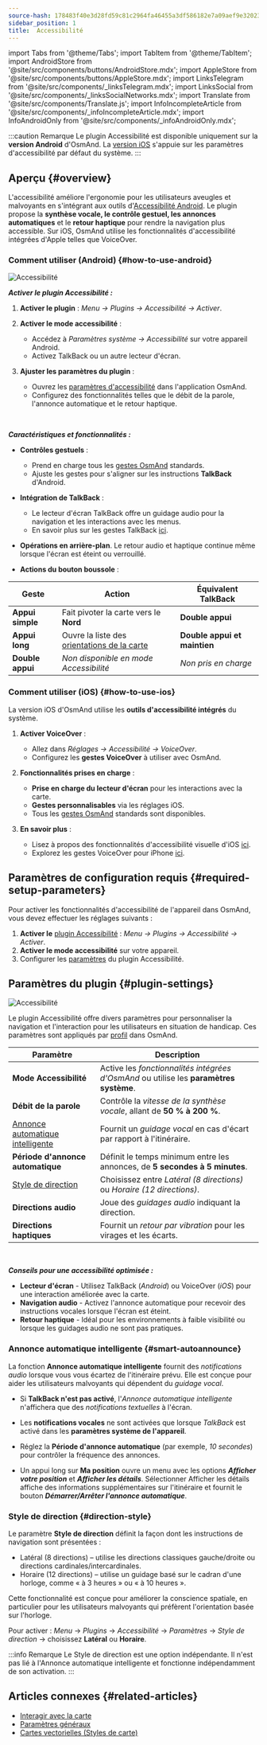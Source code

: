 ```yaml
---
source-hash: 178483f40e3d28fd59c81c2964fa46455a3df586182e7a09aef9e32023d7bd72
sidebar_position: 1
title:  Accessibilité
---
```

import Tabs from '@theme/Tabs';
import TabItem from '@theme/TabItem';
import AndroidStore from '@site/src/components/buttons/AndroidStore.mdx';
import AppleStore from '@site/src/components/buttons/AppleStore.mdx';
import LinksTelegram from '@site/src/components/_linksTelegram.mdx';
import LinksSocial from '@site/src/components/_linksSocialNetworks.mdx';
import Translate from '@site/src/components/Translate.js';
import InfoIncompleteArticle from '@site/src/components/_infoIncompleteArticle.mdx';
import InfoAndroidOnly from '@site/src/components/_infoAndroidOnly.mdx';


:::caution Remarque
Le plugin Accessibilité est disponible uniquement sur la **version Android** d'OsmAnd. La [version iOS](#how-to-use-ios) s'appuie sur les paramètres d'accessibilité par défaut du système.
:::

## Aperçu {#overview}

L'accessibilité améliore l'ergonomie pour les utilisateurs aveugles et malvoyants en s'intégrant aux outils d'[Accessibilité Android](https://www.android.com/accessibility/). Le plugin propose la **synthèse vocale, le contrôle gestuel, les annonces automatiques** et le **retour haptique** pour rendre la navigation plus accessible. Sur iOS, OsmAnd utilise les fonctionnalités d'accessibilité intégrées d'Apple telles que VoiceOver.


### Comment utiliser (Android) {#how-to-use-android}

![Accessibilité](@site/static/img/plugins/Accessibility/access_turned_off.png)

***Activer le plugin Accessibilité :***  

1. **Activer le plugin** : *Menu → Plugins → Accessibilité → Activer*.

2. **Activer le mode accessibilité** :  
   - Accédez à *Paramètres système → Accessibilité* sur votre appareil Android.
   - Activez TalkBack ou un autre lecteur d'écran.

3. **Ajuster les paramètres du plugin** :  
   - Ouvrez les [paramètres d'accessibilité](#plugin-settings) dans l'application OsmAnd.
   - Configurez des fonctionnalités telles que le débit de la parole, l'annonce automatique et le retour haptique.

<br/>

***Caractéristiques et fonctionnalités :***

- **Contrôles gestuels** :
   - Prend en charge tous les [gestes OsmAnd](../map/interact-with-map.md#gestures) standards.
   - Ajuste les gestes pour s'aligner sur les instructions **TalkBack** d'Android.

- **Intégration de TalkBack** :
   - Le lecteur d'écran TalkBack offre un guidage audio pour la navigation et les interactions avec les menus.
   - En savoir plus sur les gestes TalkBack [ici](https://support.google.com/accessibility/android/answer/6151827?hl=en&ref_topic=10601570#zippy=%2Cother%2Cbasic-navigation).

- **Opérations en arrière-plan**. Le retour audio et haptique continue même lorsque l'écran est éteint ou verrouillé.

- **Actions du bouton boussole** :

| Geste | Action | Équivalent TalkBack |
|-----|-----|-----|
| **Appui simple** | Fait pivoter la carte vers le **Nord** | **Double appui** |
| **Appui long** | Ouvre la liste des [orientations de la carte](../map/interact-with-map.md#map-orientation-modes) | **Double appui et maintien** |
| **Double appui** | *Non disponible en mode Accessibilité* | *Non pris en charge* |


### Comment utiliser (iOS) {#how-to-use-ios}

La version iOS d'OsmAnd utilise les **outils d'accessibilité intégrés** du système.

1. **Activer VoiceOver** :
   - Allez dans *Réglages → Accessibilité → VoiceOver*.
   - Configurez les **gestes VoiceOver** à utiliser avec OsmAnd.

2. **Fonctionnalités prises en charge** :
   - **Prise en charge du lecteur d'écran** pour les interactions avec la carte.
   - **Gestes personnalisables** via les réglages iOS.
   - Tous les [gestes OsmAnd](../map/interact-with-map.md#gestures) standards sont disponibles.

3. **En savoir plus** :
   - Lisez à propos des fonctionnalités d'accessibilité visuelle d'iOS [ici](https://www.apple.com/accessibility/vision/).
   - Explorez les gestes VoiceOver pour iPhone [ici](https://support.apple.com/en-gb/guide/iphone/iph3e2e2281/ios).


## Paramètres de configuration requis {#required-setup-parameters}

Pour activer les fonctionnalités d'accessibilité de l'appareil dans OsmAnd, vous devez effectuer les réglages suivants :

1. **Activer le** [plugin Accessibilité](../plugins/index.md#enable--disable) : *Menu → Plugins → Accessibilité → Activer*.  
2. **Activer le mode accessibilité** sur votre appareil.
3. Configurer les [paramètres](#plugin-settings) du plugin Accessibilité.


## Paramètres du plugin {#plugin-settings}

*<Translate android="true" ids="shared_string_menu,plugins_menu_group,shared_string_accessibility,shared_string_settings"/>*

![Accessibilité](@site/static/img/plugins/Accessibility/access_.png)  

Le plugin Accessibilité offre divers paramètres pour personnaliser la navigation et l'interaction pour les utilisateurs en situation de handicap. Ces paramètres sont appliqués par [profil](../personal/profiles.md) dans OsmAnd.

| Paramètre                   | Description |  
|---------------------------|-------------|  
| **Mode Accessibilité**    | Active les *fonctionnalités intégrées d'OsmAnd* ou utilise les **paramètres système**. |  
| **Débit de la parole**           | Contrôle la *vitesse de la synthèse vocale*, allant de **50 % à 200 %**. |  
| [Annonce automatique intelligente](#smart-autoannounce)    | Fournit un *guidage vocal* en cas d'écart par rapport à l'itinéraire. |  
| **Période d'annonce automatique**   | Définit le temps minimum entre les annonces, de **5 secondes à 5 minutes**. |  
| [Style de direction](#direction-style)       | Choisissez entre *Latéral (8 directions)* ou *Horaire (12 directions)*. |  
| **Directions audio**      | Joue des *guidages audio* indiquant la direction. |  
| **Directions haptiques**     | Fournit un *retour par vibration* pour les virages et les écarts.|  

<!--
- **Accessibility Mode**. Enable special tools that help people with disabilities interact with the OsmAnd app. There are three modes: *On* - turns on the built-in OsmAnd features, *Off* - turns off all plugin features, and *According to the Android system settings* - turns on Android system settings.

- **Speech rate**. Adjust the speech rate of the text-to-speech, ranging from 50%  to 200%.

- **Smart autoannounce**. If enabled, you will receive voice announcements when you deviate from the set track.

- **Autoannounce period**. This is an automatic announcement of the direction and distance to your destination. You can select a minimal time between announcements, ranging from 5 seconds to 5 minutes.

- **Direction style**. Choose how the OsmAnd app will notify you about directions. *Sidewise* - indicates the direction to the sides of the world (8 directions), *Clockwise* - indicates directions oriented to the clock face (12 directions).

- **Audio directions**. Provides feedback when navigating by indicating the direction to the target point with sound.

- **Haptic directions**. This setting provides haptic feedback when navigating. The vibration indicates the direction to the target point and deviations from the path.
-->

<br/>

***Conseils pour une accessibilité optimisée :***

- **Lecteur d'écran** - Utilisez TalkBack (*Android*) ou VoiceOver (*iOS*) pour une interaction améliorée avec la carte.
- **Navigation audio** - Activez l'annonce automatique pour recevoir des instructions vocales lorsque l'écran est éteint.
- **Retour haptique** - Idéal pour les environnements à faible visibilité ou lorsque les guidages audio ne sont pas pratiques.


### Annonce automatique intelligente {#smart-autoannounce}

La fonction **Annonce automatique intelligente** fournit des *notifications audio* lorsque vous vous écartez de l'itinéraire prévu. Elle est conçue pour aider les utilisateurs malvoyants qui dépendent du *guidage vocal*.  

- Si **TalkBack n'est pas activé**, l'*Annonce automatique intelligente* n'affichera que des *notifications textuelles* à l'écran.  

- Les **notifications vocales** ne sont activées que lorsque *TalkBack* est activé dans les **paramètres système de l'appareil**.  

- Réglez la **Période d'annonce automatique** (par exemple, *10 secondes*) pour contrôler la fréquence des annonces.

- Un appui long sur **Ma position** ouvre un menu avec les options ***Afficher votre position*** et ***Afficher les détails***. Sélectionner Afficher les détails affiche des informations supplémentaires sur l'itinéraire et fournit le bouton ***Démarrer/Arrêter l'annonce automatique***.


### Style de direction {#direction-style}

Le paramètre **Style de direction** définit la façon dont les instructions de navigation sont présentées :

- Latéral (8 directions) – utilise les directions classiques gauche/droite ou directions cardinales/intercardinales.
- Horaire (12 directions) – utilise un guidage basé sur le cadran d'une horloge, comme « à 3 heures » ou « à 10 heures ».

Cette fonctionnalité est conçue pour améliorer la conscience spatiale, en particulier pour les utilisateurs malvoyants qui préfèrent l'orientation basée sur l'horloge.

Pour activer :
*Menu* → *Plugins* → *Accessibilité* → *Paramètres* → *Style de direction* → choisissez **Latéral** ou **Horaire**.

:::info Remarque
Le Style de direction est une option indépendante. Il n'est pas lié à l'Annonce automatique intelligente et fonctionne indépendamment de son activation.
:::

## Articles connexes {#related-articles}

- [Interagir avec la carte](../../user/map/interact-with-map.md)
- [Paramètres généraux](../../user/personal/global-settings.md)
- [Cartes vectorielles (Styles de carte)](../../user/map/vector-maps.md)